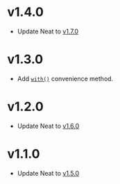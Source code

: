 # v1.4.0

- Update Neat to [v1.7.0](https://github.com/thoughtbot/neat/releases/tag/v1.7.0)

# v1.3.0

- Add [`with()`](https://github.com/lacroixdesign/node-neat#with-function) convenience method.

# v1.2.0

- Update Neat to [v1.6.0](https://github.com/thoughtbot/neat/releases/tag/v1.6.0)

# v1.1.0

- Update Neat to [v1.5.0](https://github.com/thoughtbot/neat/releases/tag/v1.5.0)
